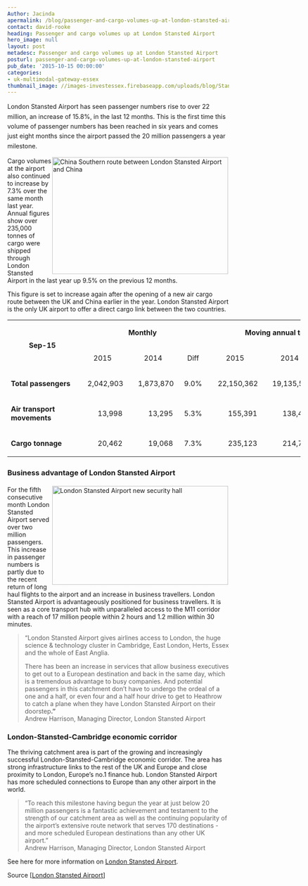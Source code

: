 ```yaml
---
Author: Jacinda
apermalink: /blog/passenger-and-cargo-volumes-up-at-london-stansted-airport
contact: david-rooke
heading: Passenger and cargo volumes up at London Stansted Airport
hero_image: null
layout: post
metadesc: Passenger and cargo volumes up at London Stansted Airport
posturl: passenger-and-cargo-volumes-up-at-london-stansted-airport
pub_date: '2015-10-15 00:00:00'
categories:
- uk-multimodal-gateway-essex
thumbnail_image: //images-investessex.firebaseapp.com/uploads/blog/Stansted_160px_th.jpg
---
```


<p><span style='line-height: 1.6;'>London Stansted Airport has seen passenger numbers rise to over 22 million, an increase of 15.8%, in the last 12 months. This is the first time this volume of passenger numbers has been reached in six years and comes just eight months since the airport passed the 20 million passengers a year milestone.</span></p><p><img alt='China Southern route between London Stansted Airport and China' src='//images-investessex.firebaseapp.com/uploads/blog/Chinasouthern_400.jpg' style='width: 400px; height: 266px; margin-left: 2px; margin-right: 2px; float: right;'/>Cargo volumes at the airport also continued to increase by 7.3% over the same month last year. Annual figures show over 235,000 tonnes of cargo were shipped through London Stansted Airport in the last year up 9.5% on the previous 12 months.</p><p>This figure is set to increase again after the opening of a new air cargo route between the UK and China earlier in the year. London Stansted Airport is the only UK airport to offer a direct cargo link between the two countries.</p><table border='0' cellpadding='0' cellspacing='0' style='width:667px;' width='667'><tbody><tr><td nowrap='nowrap' rowspan='2' style='width:143px;height:20px;'><p align='center'><strong>Sep-15</strong></p></td><td colspan='3' nowrap='nowrap' style='width:249px;height:20px;'><p align='center'><strong>Monthly</strong></p></td><td colspan='3' nowrap='nowrap' style='width:276px;height:20px;'><p align='center'><strong>Moving annual total</strong></p></td></tr><tr><td nowrap='nowrap' style='width:99px;height:20px;'><p align='center'>2015</p></td><td nowrap='nowrap' style='width:99px;height:20px;'><p align='center'>2014</p></td><td nowrap='nowrap' style='width:51px;height:20px;'><p align='center'>Diff</p></td><td nowrap='nowrap' style='width:108px;height:20px;'><p align='center'>2015</p></td><td nowrap='nowrap' style='width:108px;height:20px;'><p align='center'>2014</p></td><td nowrap='nowrap' style='width:60px;height:20px;'><p align='center'>Diff</p></td></tr><tr><td nowrap='nowrap' style='width:143px;height:42px;'><p><strong>Total passengers</strong></p></td><td nowrap='nowrap' style='width:99px;height:42px;'><p align='center'>   2,042,903</p></td><td nowrap='nowrap' style='width:99px;height:42px;'><p align='center'>   1,873,870</p></td><td nowrap='nowrap' style='width:51px;height:42px;'><p align='center'>9.0%</p></td><td nowrap='nowrap' style='width:108px;height:42px;'><p align='center'>   22,150,362</p></td><td nowrap='nowrap' style='width:108px;height:42px;'><p align='center'>   19,135,550</p></td><td nowrap='nowrap' style='width:60px;height:42px;'><p align='center'>15.8%</p></td></tr><tr><td style='width:143px;height:42px;'><p><strong>Air transport<br/>			movements</strong></p></td><td nowrap='nowrap' style='width:99px;height:42px;'><p align='center'>        13,998</p></td><td nowrap='nowrap' style='width:99px;height:42px;'><p align='center'>        13,295</p></td><td nowrap='nowrap' style='width:51px;height:42px;'><p align='center'>5.3%</p></td><td nowrap='nowrap' style='width:108px;height:42px;'><p align='center'>        155,391</p></td><td nowrap='nowrap' style='width:108px;height:42px;'><p align='center'>        138,441</p></td><td nowrap='nowrap' style='width:60px;height:42px;'><p align='center'>12.2%</p></td></tr><tr><td nowrap='nowrap' style='width:143px;height:42px;'><p><strong>Cargo tonnage</strong></p></td><td nowrap='nowrap' style='width:99px;height:42px;'><p align='center'>        20,462</p></td><td nowrap='nowrap' style='width:99px;height:42px;'><p align='center'>        19,068</p></td><td nowrap='nowrap' style='width:51px;height:42px;'><p align='center'>7.3%</p></td><td nowrap='nowrap' style='width:108px;height:42px;'><p align='center'>        235,123</p></td><td nowrap='nowrap' style='width:108px;height:42px;'><p align='center'>        214,768</p></td><td nowrap='nowrap' style='width:60px;height:42px;'><p align='center'>9.5%</p></td></tr></tbody></table><h3><span style='line-height: 1.6;'>Business advantage of London Stansted Airport</span></h3><p><img alt='London Stansted Airport new security hall' src='//images-investessex.firebaseapp.com/uploads/blog/Stansted_security_400.jpg' style='width: 400px; height: 225px; margin-left: 2px; margin-right: 2px; float: right;'/>For the fifth consecutive month London Stansted Airport served over two million passengers. This increase in passenger numbers is partly due to the recent return of long haul flights to the airport and an increase in business travellers. London Stansted Airport is advantageously positioned for business travellers. It is seen as a core transport hub with unparalleled access to the M11 corridor with a reach of 17 million people within 2 hours and 1.2 million within 30 minutes.</p><blockquote><p>“London Stansted Airport gives airlines access to London, the huge science &amp; technology cluster in Cambridge, East London, Herts, Essex and the whole of East Anglia.</p><p>There has been an increase in services that allow business executives to get out to a European destination and back in the same day, which is a tremendous advantage to busy companies. And potential passengers in this catchment don’t have to undergo the ordeal of a one and a half, or even four and a half hour drive to get to Heathrow to catch a plane when they have London Stansted Airport on their doorstep<strong>.”</strong><br/>Andrew Harrison, Managing Director, London Stansted Airport</p></blockquote><h3>London-Stansted-Cambridge economic corridor</h3><p>The thriving catchment area is part of the growing and increasingly successful London-Stansted-Cambridge economic corridor. The area has strong infrastructure links to the rest of the UK and Europe and close proximity to London, Europe’s no.1 finance hub. London Stansted Airport has more scheduled connections to Europe than any other airport in the world.</p><blockquote><p>“To reach this milestone having begun the year at just below 20 million passengers is a fantastic achievement and testament to the strength of our catchment area as well as the continuing popularity of the airport’s extensive route network that serves 170 destinations - and more scheduled European destinations than any other UK airport.”<br/>Andrew Harrison, Managing Director, London Stansted Airport</p></blockquote><p>See here for more information on <a href='http://investessex.co.uk/studies/place-studies/london-stansted-airport' target='_blank'>London Stansted Airport</a>.</p><p>Source [<a href='http://www.stanstedairport.com/about-us/media-centre/press-releases/stansted-airport-flies-past-22-million-passengers-a-year/'>London Stansted Airport</a>]</p>